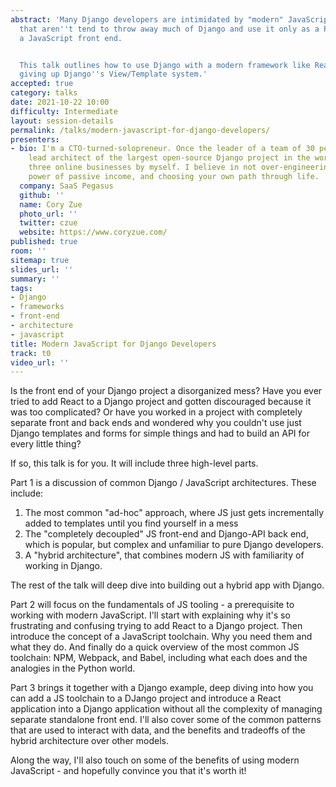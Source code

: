 ```yaml
---
abstract: 'Many Django developers are intimidated by "modern" JavaScript, and those
  that aren''t tend to throw away much of Django and use it only as a REST API for
  a JavaScript front end.


  This talk outlines how to use Django with a modern framework like React without
  giving up Django''s View/Template system.'
accepted: true
category: talks
date: 2021-10-22 10:00
difficulty: Intermediate
layout: session-details
permalink: /talks/modern-javascript-for-django-developers/
presenters:
- bio: I'm a CTO-turned-solopreneur. Once the leader of a team of 30 people and the
    lead architect of the largest open-source Django project in the world, I now run
    three online businesses by myself. I believe in not over-engineering things, the
    power of passive income, and choosing your own path through life.
  company: SaaS Pegasus
  github: ''
  name: Cory Zue
  photo_url: ''
  twitter: czue
  website: https://www.coryzue.com/
published: true
room: ''
sitemap: true
slides_url: ''
summary: ''
tags:
- Django
- frameworks
- front-end
- architecture
- javascript
title: Modern JavaScript for Django Developers
track: t0
video_url: ''
---
```


Is the front end of your Django project a disorganized mess? Have you ever tried to add React to a Django project and gotten discouraged because it was too complicated? Or have you worked in a project with completely separate front and back ends and wondered why you couldn't use just Django templates and forms for simple things and had to build an API for every little thing?

If so, this talk is for you. It will include three high-level parts.

Part 1 is a discussion of common Django / JavaScript architectures. These include:

1. The most common "ad-hoc" approach, where JS just gets incrementally added to templates until you find yourself in a mess
2. The "completely decoupled" JS front-end and Django-API back end, which is popular, but complex and unfamiliar to pure Django developers.
3. A "hybrid architecture", that combines modern JS with familiarity of working in Django.

The rest of the talk will deep dive into building out a hybrid app with Django.

Part 2 will focus on the fundamentals of JS tooling - a prerequisite to working with modern JavaScript. I'll start with explaining why it's so frustrating and confusing trying to add React to a Django project. Then introduce the concept of a JavaScript toolchain. Why you need them and what they do. And finally do a quick overview of the most common JS toolchain: NPM, Webpack, and Babel, including what each does and the analogies in the Python world.

Part 3 brings it together with a Django example, deep diving into how you can add a JS toolchain to a DJango project and introduce a React application into a Django application without all the complexity of managing separate standalone front end. I'll also cover some of the common patterns that are used to interact with data, and the benefits and tradeoffs of the hybrid architecture over other models.

Along the way, I'll also touch on some of the benefits of using modern JavaScript - and hopefully convince you that it's worth it!
